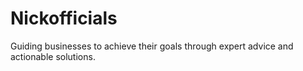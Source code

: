 # Nickofficials
Guiding businesses to achieve their goals through expert advice and actionable solutions.
